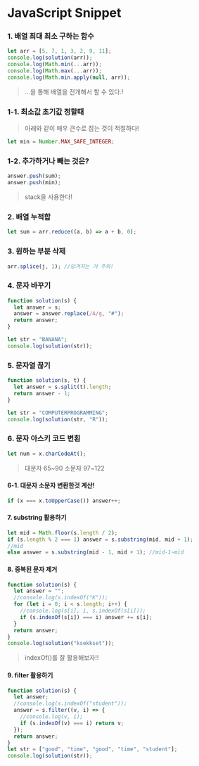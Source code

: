 # JavaScript Snippet

### 1. 배열 최대 최소 구하는 함수

```js
let arr = [5, 7, 1, 3, 2, 9, 11];
console.log(solution(arr));
console.log(Math.min(...arr));
console.log(Math.max(...arr));
console.log(Math.min.apply(null, arr));
```

> ...을 통해 배열을 전개해서 할 수 있다.!

### 1-1. 최소값 초기값 정할때

> 아래와 같이 매우 큰수로 잡는 것이 적절하다!

```js
let min = Number.MAX_SAFE_INTEGER;
```

### 1-2. 추가하거나 빼는 것은?

```js
answer.push(sum);
answer.push(min);
```

> stack을 사용한다!

### 2. 배열 누적합

```js
let sum = arr.reduce((a, b) => a + b, 0);
```

### 3. 원하는 부분 삭제

```js
arr.splice(j, 1); //당겨지는 거 주의!
```

### 4. 문자 바꾸기

```js
function solution(s) {
  let answer = s;
  answer = answer.replace(/A/g, "#");
  return answer;
}

let str = "BANANA";
console.log(solution(str));
```

### 5. 문자열 끊기

```js
function solution(s, t) {
  let answer = s.split(t).length;
  return answer - 1;
}

let str = "COMPUTERPROGRAMMING";
console.log(solution(str, "R"));
```

### 6. 문자 아스키 코드 변횐

```js
let num = x.charCodeAt();
```

> 대문자 65~90
> 소문자 97~122

#### 6-1. 대문자 소문자 변환한것 계산!

```js
if (x === x.toUpperCase()) answer++;
```

#### 7. substring 활용하기

```js
let mid = Math.floor(s.length / 2);
if (s.length % 2 === 1) answer = s.substring(mid, mid + 1);
//mid
else answer = s.substring(mid - 1, mid + 1); //mid-1~mid
```

#### 8. 중복된 문자 제거

```js
function solution(s) {
  let answer = "";
  //console.log(s.indexOf("K"));
  for (let i = 0; i < s.length; i++) {
    //console.log(s[i], i, s.indexOf(s[i]));
    if (s.indexOf(s[i]) === i) answer += s[i];
  }
  return answer;
}
console.log(solution("ksekkset"));
```

> indexOf()를 잘 활용해보자!!

#### 9. filter 활용하기

```js
function solution(s) {
  let answer;
  //console.log(s.indexOf("student"));
  answer = s.filter((v, i) => {
    //console.log(v, i);
    if (s.indexOf(v) === i) return v;
  });
  return answer;
}
let str = ["good", "time", "good", "time", "student"];
console.log(solution(str));
```
